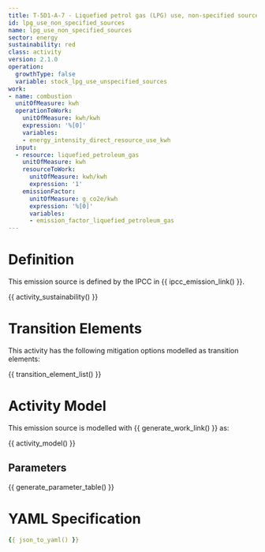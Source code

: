 ```yaml
---
title: T-5D1-A-7 - Liquefied petrol gas (LPG) use, non-specified sources
id: lpg_use_non_specified_sources
name: lpg_use_non_specified_sources
sector: energy
sustainability: red
class: activity
version: 2.1.0
operation:
  growthType: false
  variable: stock_lpg_use_unspecified_sources
work:
- name: combustion
  unitOfMeasure: kwh
  operationToWork:
    unitOfMeasure: kwh/kwh
    expression: '%[0]'
    variables:
    - energy_intensity_direct_resource_use_kwh
  input:
  - resource: liquefied_petroleum_gas
    unitOfMeasure: kwh
    resourceToWork:
      unitOfMeasure: kwh/kwh
      expression: '1'
    emissionFactor:
      unitOfMeasure: g_co2e/kwh
      expression: '%[0]'
      variables:
      - emission_factor_liquefied_petroleum_gas
---
```

# Definition
This emission source is defined by the IPCC in {{ ipcc_emission_link() }}.


{{ activity_sustainability() }}

# Transition Elements

This activity has the following mitigation options modelled as transition elements:

{{ transition_element_list() }}

# Activity Model
This emission source is modelled with {{ generate_work_link() }} as:

{{ activity_model() }}

## Parameters

{{ generate_parameter_table() }}

# YAML Specification

```yaml
{{ json_to_yaml() }}
```
